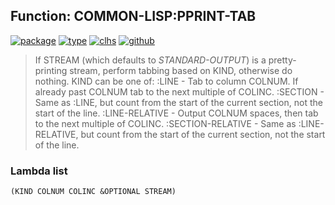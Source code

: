 ## Function: COMMON-LISP:PPRINT-TAB
[![package](https://img.shields.io/badge/Package-COMMON--LISP-5f9ea0.svg?style=social&colorA=999999)](../) [![type](https://img.shields.io/badge/Type-Function-5f9ea0.svg?style=social&colorA=999999)](../#function) [![clhs](https://img.shields.io/badge/CLHS-PPRINT--TAB-5f9ea0.svg?style=social&colorA=999999)](http://www.lispworks.com/documentation/HyperSpec/Body/f_ppr_ta.htm) [![github](https://img.shields.io/badge/GitHub-View_the_source-5f9ea0.svg?style=social&colorA=999999&logo=github)](https://github.com/sbcl/sbcl/blob/master/src/code/pprint.lisp/) 

> If STREAM (which defaults to *STANDARD-OUTPUT*) is a pretty-printing
> stream, perform tabbing based on KIND, otherwise do nothing. KIND can
> be one of:
> :LINE - Tab to column COLNUM. If already past COLNUM tab to the next
> multiple of COLINC.
> :SECTION - Same as :LINE, but count from the start of the current
> section, not the start of the line.
> :LINE-RELATIVE - Output COLNUM spaces, then tab to the next multiple of
> COLINC.
> :SECTION-RELATIVE - Same as :LINE-RELATIVE, but count from the start
> of the current section, not the start of the line.

### Lambda list
```
(KIND COLNUM COLINC &OPTIONAL STREAM)
```
